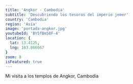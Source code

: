 ```yaml
---
title: 'Angkor - Cambodia'
subtitle: 'Descubriendo los tesoros del imperio jemer'
country: 'Cambodia'
region: 'Asia'
image: 'portada-angkor.jpg'
youtubeId: 'BY5fBm58F-4'
location: {
  lat: 13.4125,
  lng: 103.866667
}
zoom: 8
isFeatured: true
---
```


Mi visita a los templos de Angkor, Cambodia